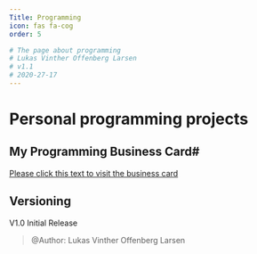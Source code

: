 ```yaml
---
Title: Programming
icon: fas fa-cog
order: 5

# The page about programming
# Lukas Vinther Offenberg Larsen
# v1.1
# 2020-27-17
---
```


# Personal programming projects

## My Programming Business Card#

[Please click this text to visit the business card](https://lvol98.github.io/business_card/#/)

## Versioning

V1.0 Initial Release 
> @Author: Lukas Vinther Offenberg Larsen
